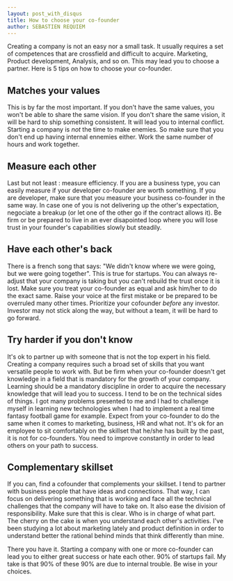```yaml
---
layout: post_with_disqus
title: How to choose your co-founder
author: SEBASTIEN REQUIEM
---
```


<p class="intro">Creating a company is not an easy nor a small task. It usually requires a set of competences that are crossfield and difficult to acquire. Marketing, Product development, Analysis, and so on. This may lead you to choose a partner. Here is 5 tips on how to choose your co-founder.</p>

## Matches your values ##
This is by far the most important. If you don't have the same values, you won't be able to share the same vision. If you don't share the same vision, it will be hard to ship something consistent. It will lead you to internal conflict. Starting a company is *not* the time to make enemies. So make sure that you don't end up having internal ennemies either. Work the same number of hours and work together.

## Measure each other ##
Last but not least : measure efficiency. If you are a business type, you can easily measure if your developer co-founder are worth something. If you are developer, make sure that you measure your business co-founder in the same way. In case one of you is not delivering up the other's expectation, negociate a breakup (or let one of the other go if the contract allows it). Be firm or be prepared to live in an ever disapointed loop where you will lose trust in your founder's capabilities slowly but steadily.

## Have each other's back ##
There is a french song that says: "We didn't know where we were going, but we were going together". This is true for startups. You can always re-adjust that your company is taking but you can't rebuild the trust once it is lost. Make sure you treat your co-founder as equal and ask him/her to do the exact same. Raise your voice at the first mistake or be prepared to be overruled many other times. Prioritize your cofounder *before* any investor. Investor may not stick along the way, but without a team, it will be hard to go forward.

## Try harder if you don't know ##
It's ok to partner up with someone that is not the top expert in his field. Creating a company requires such a broad set of skills that you want versatile people to work with. But be firm when your co-founder doesn't get knowledge in a field that is mandatory for the growth of your company. Learning should be a mandatory 
discipline in order to acquire the necessary knowledge that will lead you to success. I tend to be on the technical sides of things. I got many problems presented to me and I had to challenge myself in learning new technologies when I had to implement a real time fantasy football game for example. Expect from your co-founder to do the same when it comes to marketing, business, HR and what not. It's ok for an employee to sit comfortably on the skillset that he/she has built by the past, it is not for co-founders. You need to improve constantly in order to lead others on your path to success.

## Complementary skillset ##
If you can, find a cofounder that complements your skillset. I tend to partner with business people that have ideas and connections. That way, I can focus on delivering something that is working and face all the technical challenges that the company will have to take on.
It also ease the division of responsibility. Make sure that this is clear. Who is in charge of what part. The cherry on the cake is when you understand each other's activities. I've been studying a lot about marketing lately and product definition in order to understand better the rational behind minds that think differently than mine.

There you have it. Starting a company with one or more co-founder can lead you to either great success or hate each other. 90% of startups fail. My take is that 90% of these 90% are due to internal trouble. Be wise in your choices.
